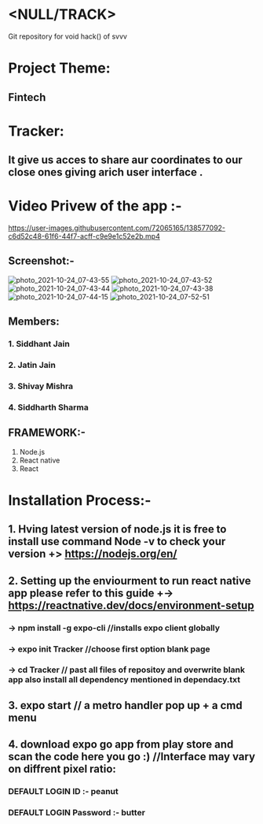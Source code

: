 # <NULL/TRACK>
Git repository for void hack() of svvv

# Project Theme:

## Fintech

# Tracker:
## It give us acces to share aur coordinates to our close ones giving arich user interface .

# Video Privew of the app :-

https://user-images.githubusercontent.com/72065165/138577092-c6d52c48-61f6-44f7-acff-c9e9e1c52e2b.mp4

## Screenshot:-


![photo_2021-10-24_07-43-55](https://user-images.githubusercontent.com/72065165/138577451-ac104d41-2105-4f8a-b431-1c753373c072.jpg)
![photo_2021-10-24_07-43-52](https://user-images.githubusercontent.com/72065165/138577469-9c2ec759-dd28-472d-9437-28d223392513.jpg)
![photo_2021-10-24_07-43-44](https://user-images.githubusercontent.com/72065165/138577463-7449ca64-fd05-4d84-9bb8-3e6c237e315f.jpg)
![photo_2021-10-24_07-43-38](https://user-images.githubusercontent.com/72065165/138577475-c5af2d44-c771-4237-851d-da88287e75db.jpg)
![photo_2021-10-24_07-44-15](https://user-images.githubusercontent.com/72065165/138577482-2abff2a7-cfa7-4c60-a943-ea68756c49ae.jpg)
![photo_2021-10-24_07-52-51](https://user-images.githubusercontent.com/72065165/138577556-6228e37d-e46c-427c-a2e5-f29ec7a41034.jpg)

## Members:

### 1. Siddhant Jain

### 2. Jatin Jain

### 3. Shivay Mishra

### 4. Siddharth Sharma

##  FRAMEWORK:-

1. Node.js
2. React native
3. React


# Installation Process:-
## 1. Hving latest version of node.js it is free to install use command Node -v to check your version +> https://nodejs.org/en/
## 2. Setting up the enviourment to run react native app  please refer to this guide +-> https://reactnative.dev/docs/environment-setup
### -> npm install -g expo-cli       //installs expo client globally
### -> expo init Tracker             //choose first option blank page
### -> cd Tracker                    // past all files of repositoy and overwrite blank app also install all dependency mentioned in dependacy.txt
## 3. expo start                     // a metro handler pop up +  a cmd menu
## 4. download expo go app from play store and scan the code here you go :)  //Interface may vary on diffrent pixel ratio:


### DEFAULT LOGIN ID :- peanut
### DEFAULT LOGIN Password :- butter






